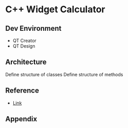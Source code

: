 # C++ Widget Calculator

## Dev Environment
- QT Creator
- QT Design

## Architecture
Define structure of classes
Define structure of methods

## Reference
- [Link](https://pt.wikipedia.org/wiki/Nota%C3%A7%C3%A3o_polonesa_inversa)
## Appendix
